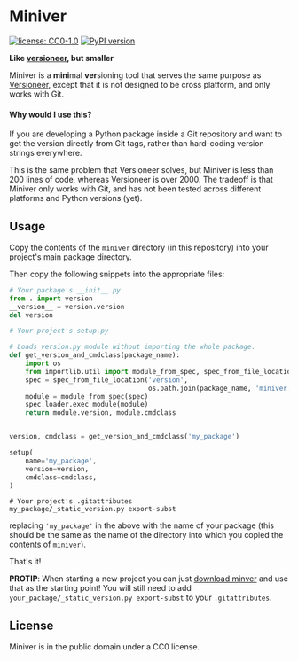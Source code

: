 # Miniver
[![license: CC0-1.0](https://img.shields.io/pypi/l/miniver.svg)][cc0]
[![PyPI version](https://img.shields.io/pypi/v/miniver.svg)][pypi]

**Like [versioneer][versioneer], but smaller**

Miniver is a **mini**mal **ver**sioning tool that serves the same purpose
as [Versioneer][versioneer], except that it is not designed to be
cross platform, and only works with Git.

#### Why would I use this?
If you are developing a Python package inside a Git repository and
want to get the version directly from Git tags, rather than hard-coding
version strings everywhere.

This is the same problem that Versioneer solves, but Miniver is less
than 200 lines of code, whereas Versioneer is over 2000. The tradeoff
is that Miniver only works with Git, and has not been tested across
different platforms and Python versions (yet).


[versioneer]: https://github.com/warner/python-versioneer
[cc0]: http://creativecommons.org/publicdomain/zero/1.0/
[pypi]: https://pypi.org/project/miniver/

## Usage
Copy the contents of the `miniver` directory (in this repository) into your
project's main package directory.

Then copy the following snippets into the appropriate files:

```python
# Your package's __init__.py
from . import version
__version__ = version.version
del version
```

```python
# Your project's setup.py

# Loads version.py module without importing the whole package.
def get_version_and_cmdclass(package_name):
    import os
    from importlib.util import module_from_spec, spec_from_file_location
    spec = spec_from_file_location('version',
                                   os.path.join(package_name, 'miniver.py'))
    module = module_from_spec(spec)
    spec.loader.exec_module(module)
    return module.version, module.cmdclass


version, cmdclass = get_version_and_cmdclass('my_package')

setup(
    name='my_package',
    version=version,
    cmdclass=cmdclass,
)
```

```
# Your project's .gitattributes
my_package/_static_version.py export-subst
```

replacing `'my_package'` in the above with the name of your package
(this should be the same as the name of the directory into
which you copied the contents of `miniver`).

That's it!

**PROTIP**: When starting a new project you can just [download minver][zip]
and use that as the starting point! You will still need to add
`your_package/_static_version.py export-subst` to your `.gitattributes`.

[zip]: https://github.com/jbweston/miniver/archive/master.zip

## License
Miniver is in the public domain under a CC0 license.
